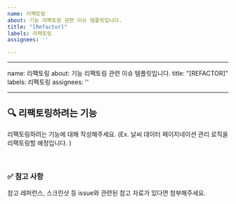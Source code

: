 ```yaml
---
name: 리팩토링
about: 기능 리팩토링 관련 이슈 템플릿입니다.
title: "[Refactor]"
labels: 리팩토링
assignees: ''

---
```


---
name: 리팩토링
about: 기능 리팩토링 관련 이슈 템플릿입니다.
title: "[REFACTOR]"
labels: 리펙토링
assignees: ''

---

## 🔍 리팩토링하려는 기능

리팩토링하려는 기능에 대해 작성해주세요.
(Ex. 날씨 데이터 페이지네이션 관리 로직을 리팩토링할 예정입니다. )

<br>

### ✅ 참고 사항

참고 레퍼런스, 스크린샷 등 issue와 관련된 참고 자료가 있다면 첨부해주세요.
